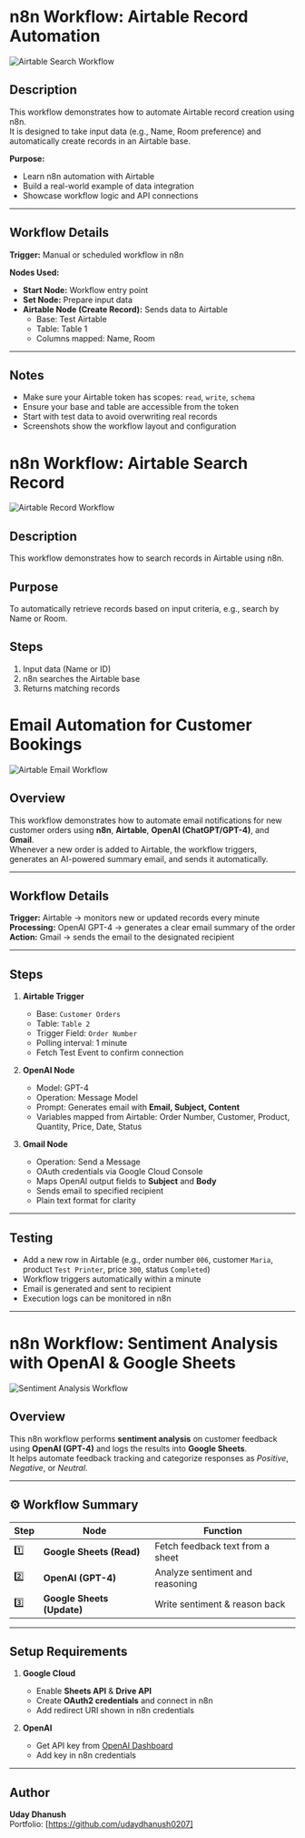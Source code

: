 # n8n Workflow: Airtable Record Automation

![Airtable Search Workflow](Screenshots/Airtable_1.png)

## Description
This workflow demonstrates how to automate Airtable record creation using n8n.  
It is designed to take input data (e.g., Name, Room preference) and automatically create records in an Airtable base.

**Purpose:**  
- Learn n8n automation with Airtable  
- Build a real-world example of data integration  
- Showcase workflow logic and API connections  

---

## Workflow Details

**Trigger:** Manual or scheduled workflow in n8n

**Nodes Used:**
- **Start Node:** Workflow entry point
- **Set Node:** Prepare input data
- **Airtable Node (Create Record):** Sends data to Airtable
  - Base: Test Airtable
  - Table: Table 1
  - Columns mapped: Name, Room

---
## Notes
- Make sure your Airtable token has scopes: `read`, `write`, `schema`  
- Ensure your base and table are accessible from the token  
- Start with test data to avoid overwriting real records  
- Screenshots show the workflow layout and configuration

# n8n Workflow: Airtable Search Record

![Airtable Record Workflow](Screenshots/Airtable_2.png)
## Description
This workflow demonstrates how to search records in Airtable using n8n.

## Purpose
To automatically retrieve records based on input criteria, e.g., search by Name or Room.

## Steps
1. Input data (Name or ID)
2. n8n searches the Airtable base
3. Returns matching records

# Email Automation for Customer Bookings

![Airtable Email Workflow](Screenshots/Airtable_to_mail.png)

## Overview
This workflow demonstrates how to automate email notifications for new customer orders using **n8n**, **Airtable**, **OpenAI (ChatGPT/GPT-4)**, and **Gmail**.  
Whenever a new order is added to Airtable, the workflow triggers, generates an AI-powered summary email, and sends it automatically.

---

## Workflow Details

**Trigger:** Airtable → monitors new or updated records every minute  
**Processing:** OpenAI GPT-4 → generates a clear email summary of the order  
**Action:** Gmail → sends the email to the designated recipient

---

## Steps

1. **Airtable Trigger**
   - Base: `Customer Orders`
   - Table: `Table 2`
   - Trigger Field: `Order Number`
   - Polling interval: 1 minute
   - Fetch Test Event to confirm connection

2. **OpenAI Node**
   - Model: GPT-4
   - Operation: Message Model
   - Prompt: Generates email with **Email, Subject, Content**
   - Variables mapped from Airtable: Order Number, Customer, Product, Quantity, Price, Date, Status

3. **Gmail Node**
   - Operation: Send a Message
   - OAuth credentials via Google Cloud Console
   - Maps OpenAI output fields to **Subject** and **Body**
   - Sends email to specified recipient
   - Plain text format for clarity

---

## Testing
- Add a new row in Airtable (e.g., order number `006`, customer `Maria`, product `Test Printer`, price `300`, status `Completed`)  
- Workflow triggers automatically within a minute  
- Email is generated and sent to recipient  
- Execution logs can be monitored in n8n

---
# n8n Workflow: Sentiment Analysis with OpenAI & Google Sheets

![Sentiment Analysis Workflow](Screenshots/Sentiment_Check_with_GS.png)

## Overview
This n8n workflow performs **sentiment analysis** on customer feedback using **OpenAI (GPT-4)** and logs the results into **Google Sheets**.  
It helps automate feedback tracking and categorize responses as *Positive*, *Negative*, or *Neutral*.

---

## ⚙️ Workflow Summary

| Step | Node | Function |
|------|------|-----------|
| 1️⃣ | **Google Sheets (Read)** | Fetch feedback text from a sheet |
| 2️⃣ | **OpenAI (GPT-4)** | Analyze sentiment and reasoning |
| 3️⃣ | **Google Sheets (Update)** | Write sentiment & reason back |

---

## Setup Requirements

1. **Google Cloud**
   - Enable **Sheets API** & **Drive API**  
   - Create **OAuth2 credentials** and connect in n8n  
   - Add redirect URI shown in n8n credentials

2. **OpenAI**
   - Get API key from [OpenAI Dashboard](https://platform.openai.com/)  
   - Add key in n8n credentials

---
## Author
**Uday Dhanush**  
Portfolio: [https://github.com/udaydhanush0207]
